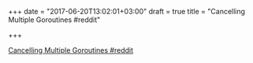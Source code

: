 +++
date = "2017-06-20T13:02:01+03:00"
draft = true
title = "Cancelling Multiple Goroutines  #reddit"

+++

<p><a href="https://t.co/jkwwCVOUGV">Cancelling Multiple Goroutines  #reddit</a></p>